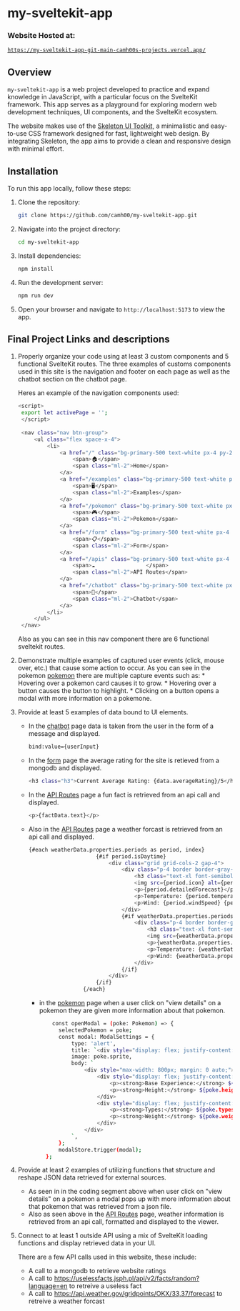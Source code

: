 # my-sveltekit-app

### Website Hosted at:
[`https://my-sveltekit-app-git-main-camh00s-projects.vercel.app/`](https://my-sveltekit-app-git-main-camh00s-projects.vercel.app/)

## Overview

`my-sveltekit-app` is a web project developed to practice and expand knowledge in JavaScript, with a particular focus on the SvelteKit framework. This app serves as a playground for exploring modern web development techniques, UI components, and the SvelteKit ecosystem.

The website makes use of the [Skeleton UI Toolkit](https://skeleton.dev), a minimalistic and easy-to-use CSS framework designed for fast, lightweight web design. By integrating Skeleton, the app aims to provide a clean and responsive design with minimal effort.

## Installation

To run this app locally, follow these steps:

1. Clone the repository:
    ```bash
    git clone https://github.com/camh00/my-sveltekit-app.git
    ```
2. Navigate into the project directory:
    ```bash
    cd my-sveltekit-app
    ```
3. Install dependencies:
    ```bash
    npm install
    ```
4. Run the development server:
    ```bash
    npm run dev
    ```

5. Open your browser and navigate to `http://localhost:5173` to view the app.

## Final Project Links and descriptions

1. Properly organize your code using at least 3 custom components and 5 functional SvelteKit routes.
   The three examples of customs components used in this site is the navigation and footer on each page as well as the chatbot section on the chatbot page.

   Heres an example of the navigation components used:
   ```bash
   <script>
    export let activePage = '';
    </script>
    
    <nav class="nav btn-group">
        <ul class="flex space-x-4">
            <li>
                <a href="/" class="bg-primary-500 text-white px-4 py-2 rounded {activePage === 'home' ? 'bg-blue-700' : ''}">
                    <span>🏠</span>
                    <span class="ml-2">Home</span>
                </a>
                <a href="/examples" class="bg-primary-500 text-white px-4 py-2 rounded {activePage === 'examples' ? 'bg-blue-700' : ''}">
                    <span>🖥️</span>
                    <span class="ml-2">Examples</span>
                </a>
                <a href="/pokemon" class="bg-primary-500 text-white px-4 py-2 rounded {activePage === 'pokemon' ? 'bg-blue-700' : ''}">
                    <span>🎮</span>
                    <span class="ml-2">Pokemon</span>
                </a>
                <a href="/form" class="bg-primary-500 text-white px-4 py-2 rounded {activePage === 'form' ? 'bg-blue-700' : ''}">
                    <span>📋</span>
                    <span class="ml-2">Form</span>
                </a>
                <a href="/apis" class="bg-primary-500 text-white px-4 py-2 rounded {activePage === 'apis' ? 'bg-blue-700' : ''}">
                    <span>☁️                </span>
                    <span class="ml-2">API Routes</span>
                </a>
                <a href="/chatbot" class="bg-primary-500 text-white px-4 py-2 rounded {activePage === 'chatbot' ? 'bg-blue-700' : ''}">
                    <span>🤖</span>
                    <span class="ml-2">Chatbot</span>
                </a>
            </li>
        </ul>
    </nav>
    ```

   Also as you can see in this nav component there are 6 functional sveltekit routes.

2. Demonstrate multiple examples of captured user events (click, mouse over, etc.) that cause some action to occur.
   As you can see in the pokemon [pokemon](https://my-sveltekit-app-git-main-camh00s-projects.vercel.app/pokemon) there are multiple capture events such as:
       * Hovering over a pokemon card causes it to grow.
       * Hovering over a button causes the button to highlight.
       * Clicking on a button opens a modal with more information on a pokemone.
     
3. Provide at least 5 examples of data bound to UI elements.
    * In the [chatbot](https://my-sveltekit-app-git-main-camh00s-projects.vercel.app/chatbot) page data is taken from the user in the form of a message and displayed.
      ```bash
      bind:value={userInput}
      ```
      
    * In the [form](https://my-sveltekit-app-git-main-camh00s-projects.vercel.app/form) page the average rating for the site is retieved from a mongodb and displayed.
       ```bash
       <h3 class="h3">Current Average Rating: {data.averageRating}/5</h3>
       ```
       
    * In the [API Routes](https://my-sveltekit-app-git-main-camh00s-projects.vercel.app/apis) page a fun fact is retrieved from an api call and displayed.
       ```bash
       <p>{factData.text}</p>
       ```
       
    * Also in the [API Routes](https://my-sveltekit-app-git-main-camh00s-projects.vercel.app/apis) page a weather forcast is retrieved from an api call and displayed.
       ```bash
       {#each weatherData.properties.periods as period, index}
                            {#if period.isDaytime}
                                <div class="grid grid-cols-2 gap-4">
                                    <div class="p-4 border border-gray-300 rounded-lg bg-blue-400">
                                        <h3 class="text-xl font-semibold">{period.name}</h3>
                                        <img src={period.icon} alt={period.shortForecast} class="w-12 h-12 mx-auto my-2" />
                                        <p>{period.detailedForecast}</p>
                                        <p>Temperature: {period.temperature} {period.temperatureUnit}</p>
                                        <p>Wind: {period.windSpeed} {period.windDirection}</p>
                                    </div>
                                    {#if weatherData.properties.periods[index + 1] && !weatherData.properties.periods[index + 1].isDaytime}
                                        <div class="p-4 border border-gray-300 rounded-lg bg-blue-800">
                                            <h3 class="text-xl font-semibold">{weatherData.properties.periods[index + 1].name}</h3>
                                            <img src={weatherData.properties.periods[index + 1].icon} alt={weatherData.properties.periods[index + 1].shortForecast} class="w-12 h-12 mx-auto my-2" />
                                            <p>{weatherData.properties.periods[index + 1].detailedForecast}</p>
                                            <p>Temperature: {weatherData.properties.periods[index + 1].temperature} {weatherData.properties.periods[index + 1].temperatureUnit}</p>
                                            <p>Wind: {weatherData.properties.periods[index + 1].windSpeed} {weatherData.properties.periods[index + 1].windDirection}</p>
                                        </div>
                                    {/if}
                                </div>
                            {/if}
                        {/each}
       ```

       * in the [pokemon](https://my-sveltekit-app-git-main-camh00s-projects.vercel.app/pokemon) page when a user click on "view details" on a pokemon they are given more information about that pokemon.
          ```bash
              const openModal = (poke: Pokemon) => {
                selectedPokemon = poke;
                const modal: ModalSettings = {
                    type: 'alert',
                    title: `<div style="display: flex; justify-content: space-between;"> <p><strong>${poke.name}<strong></p> <p><strong>ID: </strong>${poke.id}</p> </div>`,
                    image: poke.sprite,
                    body: `
                        <div style="max-width: 800px; margin: 0 auto;">
                            <div style="display: flex; justify-content: space-between;">
                                <p><strong>Base Experience:</strong> ${poke.base_experience}</p>
                                <p><strong>Height:</strong> ${poke.height}</p>
                            </div>
                            <div style="display: flex; justify-content: space-between;">
                                <p><strong>Types:</strong> ${poke.types.join(', ')}</p>
                                <p><strong>Weight:</strong> ${poke.weight}</p>
                            </div>
                        </div>
                    `,
                };
                modalStore.trigger(modal);
            };
          ```

4. Provide at least 2 examples of utilizing functions that structure and reshape JSON data retrieved for external sources.
    * As seen in in the coding segment above when user click on "view details" on a pokemon a modal pops up with more information about that pokemon that was retrieved from a json file.
    * Also as seen above in the [API Routes](https://my-sveltekit-app-git-main-camh00s-projects.vercel.app/apis) page, weather information is retrieved from an api call, formatted and displayed to the viewer.
    
5. Connect to at least 1 outside API using a mix of SvelteKit loading functions and display retrieved data in your UI.
   
   There are a few API calls used in this website, these include:
   * A call to a mongodb to retrieve website ratings
   * A call to https://uselessfacts.jsph.pl/api/v2/facts/random?language=en to retreive a useless fact
   * A call to https://api.weather.gov/gridpoints/OKX/33,37/forecast to retreive a weather forcast
